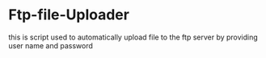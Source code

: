 # Ftp-file-Uploader
this is script used to automatically upload file to the ftp server by providing user name and password
